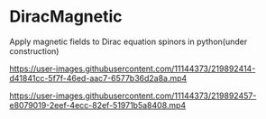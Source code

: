 # DiracMagnetic
Apply magnetic fields to Dirac equation spinors in python(under construction)


https://user-images.githubusercontent.com/11144373/219892414-d41841cc-5f7f-46ed-aac7-6577b36d2a8a.mp4



https://user-images.githubusercontent.com/11144373/219892457-e8079019-2eef-4ecc-82ef-51971b5a8408.mp4

